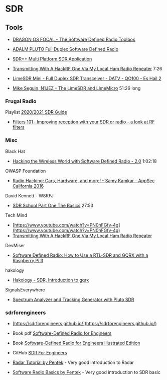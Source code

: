 # SDR

## Tools

* [DRAGON OS FOCAL - The Software Defined Radio Toolbox](https://www.youtube.com/watch?v=lTBtlGGf5KE)
* [ADALM PLUTO Full Duplex Software Defined Radio](https://www.youtube.com/watch?v=nlXiD-A2fA8)

* [SDR++ Multi Platform SDR Application](https://www.youtube.com/watch?v=ECZGMbpf184)
* [Transmitting With A HackRF One Via My Local Ham Radio Repeater](https://www.youtube.com/watch?v=qx_orXHiQk8) 7:26

* [LimeSDR Mini - Full Duplex SDR Transceiver - DATV - QO100 - Es Hail 2](https://www.youtube.com/watch?v=PN0hFGfv-4g)

* [Mike Seguin, N1JEZ - The LimeSDR and LimeMicro](https://www.youtube.com/watch?v=F76BzezuCmw&t=893s) 51:26 long

### Frugal Radio

Playlist [2020/2021 SDR Guide](https://www.youtube.com/watch?v=RWeWALpmtQQ&list=PLe5ZKeM2hRBJ2G_Gvt1JnBxqtjHMMej3q)

* [Filters 101 : Improving reception with your SDR or radio - a look at RF filters](https://www.youtube.com/watch?v=FdMrqwVpYg8)

### Misc

Black Hat

* [Hacking the Wireless World with Software Defined Radio - 2.0](https://www.youtube.com/watch?v=N0p3_ES2dBU&t=394s) 1:02:18

OWASP Foundation

* [Radio Hacking: Cars, Hardware, and more! - Samy Kamkar - AppSec California 2016](https://www.youtube.com/watch?v=1RipwqJG50c)

David Kennett - W8KFJ

* [SDR School Part One The Basics](https://www.youtube.com/watch?v=ncxyycmSeWU&t=207s) 27:53

Tech Mind

* [https://www.youtube.com/watch?v=PN0hFGfv-4g](https://www.youtube.com/watch?v=PN0hFGfv-4g)
* [Transmitting With A HackRF One Via My Local Ham Radio Repeater](https://www.youtube.com/watch?v=qx_orXHiQk8)

DevMiser

* [Software Defined Radio: How to Use a RTL-SDR and GQRX with a Raspberry Pi 3](https://www.youtube.com/watch?v=G7rMiaFmsUY)

hakology

* [Hakology - SDR, Introduction to gqrx](https://www.youtube.com/watch?v=SNPVcYIdbD0&t=494s)

SignalsEverywhere

* [Spectrum Analyzer and Tracking Generator with Pluto SDR](https://www.youtube.com/watch?v=p901fuqrrJo&t=322s)

### sdrforengineers

* [https://sdrforengineers.github.io/](https://sdrforengineers.github.io/)
* Book pdf [Software-Defined Radio for Engineers](https://www.analog.com/en/education/education-library/software-defined-radio-for-engineers.html)
* Book [Software-Defined Radio for Engineers Illustrated Edition](https://www.amazon.com/Software-defined-Radio-Engineers-Travis-Collins/dp/1630814571)
* GitHub [SDR For Engineers](https://github.com/sdrforengineers)

* [Radar Tutorial by Pentek](https://youtu.be/bU_ABeCdWYs) - Very good introduction to Radar
* [Software Radio Basics by Pentek](https://youtu.be/BK9QkHxeYQI) - Very good introduction to SDR basic
